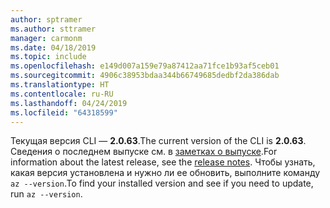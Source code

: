 ```yaml
---
author: sptramer
ms.author: sttramer
manager: carmonm
ms.date: 04/18/2019
ms.topic: include
ms.openlocfilehash: e149d007a159e79a87412aa71fce1b93af5ceb01
ms.sourcegitcommit: 4906c38953bdaa344b66749685dedbf2da386dab
ms.translationtype: HT
ms.contentlocale: ru-RU
ms.lasthandoff: 04/24/2019
ms.locfileid: "64318599"
---
```

<span data-ttu-id="78602-101">Текущая версия CLI — __2.0.63__.</span><span class="sxs-lookup"><span data-stu-id="78602-101">The current version of the CLI is __2.0.63__.</span></span> <span data-ttu-id="78602-102">Сведения о последнем выпуске см. в [заметках о выпуске](../release-notes-azure-cli.md).</span><span class="sxs-lookup"><span data-stu-id="78602-102">For information about the latest release, see the [release notes](../release-notes-azure-cli.md).</span></span> <span data-ttu-id="78602-103">Чтобы узнать, какая версия установлена и нужно ли ее обновить, выполните команду `az --version`.</span><span class="sxs-lookup"><span data-stu-id="78602-103">To find your installed version and see if you need to update, run `az --version`.</span></span>
